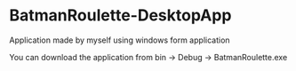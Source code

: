 # BatmanRoulette-DesktopApp
Application made by myself using windows form application

You can download the application from bin -> Debug -> BatmanRoulette.exe
